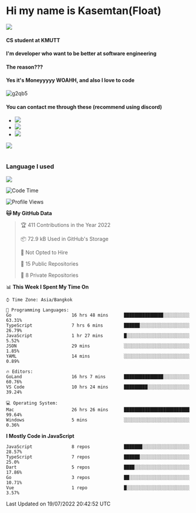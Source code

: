 # Hi my name is Kasemtan(Float)
![](https://64.media.tumblr.com/9c2a8f831efe8da556ffbf89cebb52c9/b86c1ab833a37e32-93/s1280x1920/d000dc22f75df64be2bc150f5fa69c4f6df6bb07.gifv)
#### CS student at KMUTT
#### I'm developer who want to be better at software engineering
#### The reason???
#### Yes it's Moneyyyyy WOAHH, and also I love to code
![g2qb5](https://user-images.githubusercontent.com/69688279/175812510-9235eaf7-72f7-40d3-b163-56efa9aa5c6b.gif)

#### You can contact me through these (recommend using discord)
- [![](https://img.shields.io/badge/Discord-5865F2?logo=Discord&logoColor=white)](https://discordapp.com/users/278155096225742848)
- [![](https://img.shields.io/badge/Facebook-1877F2?logo=facebook&logoColor=white)](https://www.facebook.com/float.teavasirichokchai/)
- [![](https://img.shields.io/badge/linkedin-0A66C2?logo=linkedin&logoColor=white)](https://www.linkedin.com/in/kasemtan-teavasirichokchai-975531227/)

[![](https://github-readme-stats.vercel.app/api?username=FloatKasemtan&show_icons=true&theme=nightowl)]()
#
### Language I used
[![](https://github-readme-stats.vercel.app/api/top-langs/?username=FloatKasemtan&layout=compact&theme=nightowl)]()
<!--START_SECTION:waka-->
![Code Time](http://img.shields.io/badge/Code%20Time-609%20hrs%2013%20mins-blue)

![Profile Views](http://img.shields.io/badge/Profile%20Views-32-blue)

**🐱 My GitHub Data** 

> 🏆 411 Contributions in the Year 2022
 > 
> 📦 72.9 kB Used in GitHub's Storage 
 > 
> 🚫 Not Opted to Hire
 > 
> 📜 15 Public Repositories 
 > 
> 🔑 8 Private Repositories  
 > 
📊 **This Week I Spent My Time On** 

```text
⌚︎ Time Zone: Asia/Bangkok

💬 Programming Languages: 
Go                       16 hrs 48 mins      ███████████████░░░░░░░░░░   63.31% 
TypeScript               7 hrs 6 mins        ██████░░░░░░░░░░░░░░░░░░░   26.79% 
JavaScript               1 hr 27 mins        █░░░░░░░░░░░░░░░░░░░░░░░░   5.52% 
JSON                     29 mins             ░░░░░░░░░░░░░░░░░░░░░░░░░   1.85% 
YAML                     14 mins             ░░░░░░░░░░░░░░░░░░░░░░░░░   0.89%

🔥 Editors: 
GoLand                   16 hrs 7 mins       ███████████████░░░░░░░░░░   60.76% 
VS Code                  10 hrs 24 mins      █████████░░░░░░░░░░░░░░░░   39.24%

💻 Operating System: 
Mac                      26 hrs 26 mins      █████████████████████████   99.64% 
Windows                  5 mins              ░░░░░░░░░░░░░░░░░░░░░░░░░   0.36%

```

**I Mostly Code in JavaScript** 

```text
JavaScript               8 repos             ███████░░░░░░░░░░░░░░░░░░   28.57% 
TypeScript               7 repos             ██████░░░░░░░░░░░░░░░░░░░   25.0% 
Dart                     5 repos             ████░░░░░░░░░░░░░░░░░░░░░   17.86% 
Go                       3 repos             ██░░░░░░░░░░░░░░░░░░░░░░░   10.71% 
Vue                      1 repo              █░░░░░░░░░░░░░░░░░░░░░░░░   3.57%

```



 Last Updated on 19/07/2022 20:42:52 UTC
<!--END_SECTION:waka-->
<!--
**FloatKasemtan/FloatKasemtan** is a ✨ _special_ ✨ repository because its `README.md` (this file) appears on your GitHub profile.

Here are some ideas to get you started:

- 🔭 I’m currently working on ...
- 🌱 I’m currently learning ...
- 👯 I’m looking to collaborate on ...
- 🤔 I’m looking for help with ...
- 💬 Ask me about ...
- 📫 How to reach me: ...
- 😄 Pronouns: ...
- ⚡ Fun fact: ...
-->

